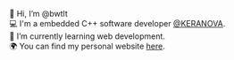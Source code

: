 👋 Hi, I’m @bwtlt  
💻 I'm a embedded C++ software developer [@KERANOVA](keranova.fr).  
🌱 I’m currently learning web development.  
🌍 You can find my personal website [here](http://bwatelet.fr).
